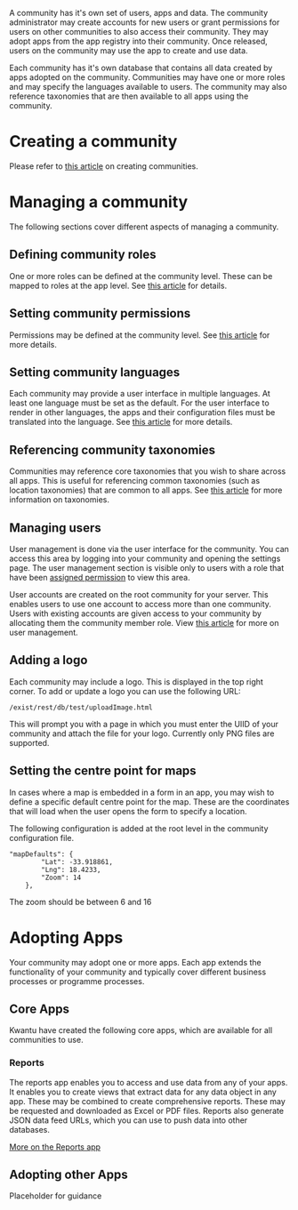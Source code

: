 A community has it's own set of users, apps and data.  The community administrator may create accounts for new users or grant permissions for users on other communities to also access their community.  They may adopt apps from the app registry into their community.  Once released, users on the community may use the app to create and use data.

Each community has it's own database that contains all data created by apps adopted on the community.  Communities may have one or more roles and may specify the languages available to users.  The community may also reference taxonomies that are then available to all apps using the community.

# Creating a community

Please refer to [this article](https://github.com/kwantu/platformconfiguration/wiki/Creating-a-community) on creating communities.

# Managing a community

The following sections cover different aspects of managing a community.

## Defining community roles

One or more roles can be defined at the community level.  These can be mapped to roles at the app level.  See [this article](https://github.com/kwantu/platformconfiguration/wiki/Community-roles) for details.

## Setting community permissions

Permissions may be defined at the community level.  See [this article](https://github.com/kwantu/platformconfiguration/wiki/Community-permissions) for more details.

## Setting community languages

Each community may provide a user interface in multiple languages.  At least one language must be set as the default.  For the user interface to render in other languages, the apps and their configuration files must be translated into the language.  See [this article](https://github.com/kwantu/platformconfiguration/wiki/Languages) for more details.

## Referencing community taxonomies

Communities may reference core taxonomies that you wish to share across all apps.  This is useful for referencing common taxonomies (such as location taxonomies) that are common to all apps.  See [this article](https://github.com/kwantu/platformconfiguration/wiki/Taxonomies) for more information on taxonomies.

## Managing users

User management is done via the user interface for the community.  You can access this area by logging into your community and opening the settings page.  The user management section is visible only to users with a role that have been [assigned permission](https://github.com/kwantu/platformconfiguration/wiki/Community-permissions) to view this area.

User accounts are created on the root community for your server.  This enables users to use one account to access more than one community.  Users with existing accounts are given access to your community by allocating them the community member role.  View [this article](https://github.com/kwantu/platformconfiguration/wiki/User-management) for more on user management.

## Adding a logo

Each community may include a logo.  This is displayed in the top right corner.  To add or update a logo you can use the following URL:
```
/exist/rest/db/test/uploadImage.html
```
This will prompt you with a page in which you must enter the UIID of your community and attach the file for your logo.  Currently only PNG files are supported.

## Setting the centre point for maps

In cases where a map is embedded in a form in an app, you may wish to define a specific default centre point for the map.  These are the coordinates that will load when the user opens the form to specify a location.

The following configuration is added at the root level in the community configuration file.

```
"mapDefaults": {
        "Lat": -33.918861,
        "Lng": 18.4233,
        "Zoom": 14
    },
```

The zoom should be between 6 and 16

# Adopting Apps

Your community may adopt one or more apps.  Each app extends the functionality of your community and typically cover different business processes or programme processes.

## Core Apps

Kwantu have created the following core apps, which are available for all communities to use.

### Reports

The reports app enables you to access and use data from any of your apps.  It enables you to create views that extract data for any data object in any app.  These may be combined to create comprehensive reports.  These may be requested and downloaded as Excel or PDF files.  Reports also generate JSON data feed URLs, which you can use to push data into other databases.

[More on the Reports app](https://github.com/kwantu/platformconfiguration/wiki/Reports-app)

## Adopting other Apps

Placeholder for guidance
